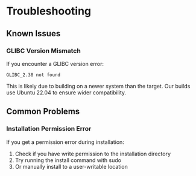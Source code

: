 # Troubleshooting

## Known Issues

### GLIBC Version Mismatch
If you encounter a GLIBC version error:
```
GLIBC_2.38 not found
```
This is likely due to building on a newer system than the target. Our builds use Ubuntu 22.04 to ensure wider compatibility.

## Common Problems

### Installation Permission Error
If you get a permission error during installation:
1. Check if you have write permission to the installation directory
2. Try running the install command with sudo
3. Or manually install to a user-writable location 